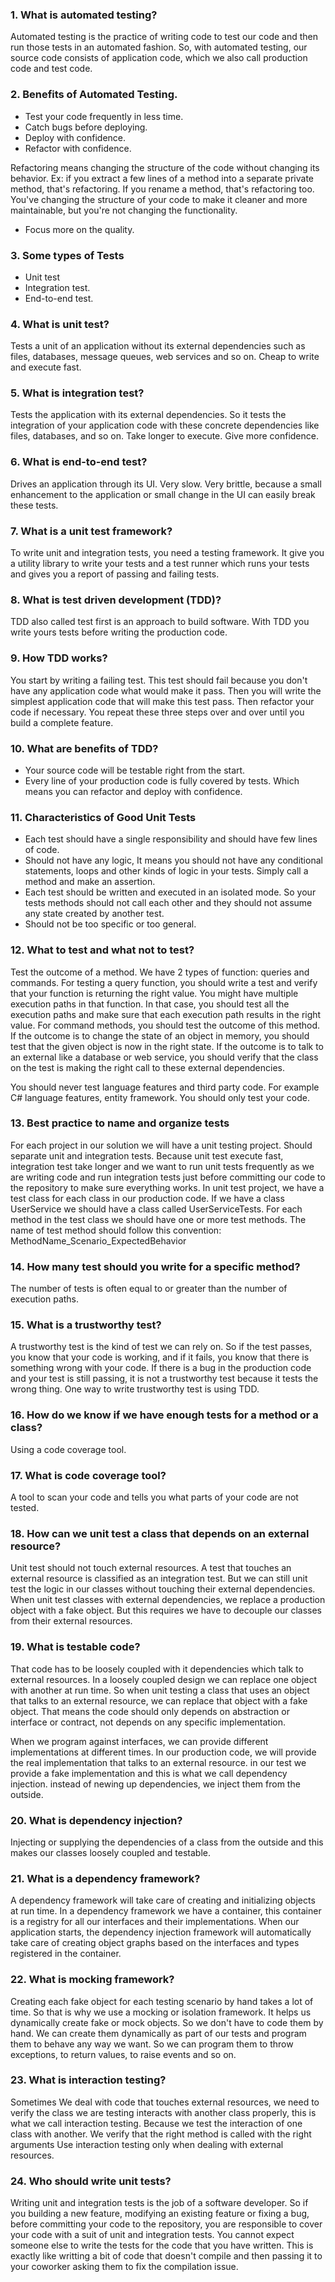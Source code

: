 ### 1. What is automated testing?

Automated testing is the practice of writing code to test our code and then run those tests in an automated fashion. So, with automated testing, our source code consists of application code, which we also call production code and test code.

### 2. Benefits of Automated Testing.

- Test your code frequently in less time.
- Catch bugs before deploying.
- Deploy with confidence.
- Refactor with confidence.

Refactoring means changing the structure of the code without changing its behavior.
Ex: if you extract a few lines of a method into a separate private method, that's refactoring. If you rename a method, that's refactoring too. You've changing the structure of your code to make it cleaner and more maintainable, but you're not changing the functionality.

- Focus more on the quality.

### 3. Some types of Tests

- Unit test
- Integration test.
- End-to-end test.

### 4. What is unit test?

Tests a unit of an application without its external dependencies such as files, databases, message queues, web services and so on.
Cheap to write and execute fast.

### 5. What is integration test?

Tests the application with its external dependencies. So it tests the integration of your application code with these concrete dependencies like files, databases, and so on.
Take longer to execute.
Give more confidence.

### 6. What is end-to-end test?

Drives an application through its UI.
Very slow.
Very brittle, because a small enhancement to the application or small change in the UI can easily break these tests.

### 7. What is a unit test framework?

To write unit and integration tests, you need a testing framework. It give you a utility library to write your tests and a test runner which runs your tests and gives you a report of passing and failing tests.

### 8. What is test driven development (TDD)?

TDD also called test first is an approach to build software. With TDD you write yours tests before writing the production code.

### 9. How TDD works?

You start by writing a failing test. This test should fail because you don't have any application code what would make it pass. Then you will write the simplest application code that will make this test pass. Then refactor your code if necessary. You repeat these three steps over and over until you build a complete feature.

### 10. What are benefits of TDD?

- Your source code will be testable right from the start.
- Every line of your production code is fully covered by tests. Which means you can refactor and deploy with confidence.

### 11. Characteristics of Good Unit Tests

- Each test should have a single responsibility and should have few lines of code.
- Should not have any logic, It means you should not have any conditional statements, loops and other kinds of logic in your tests. Simply call a method and make an assertion.
- Each test should be written and executed in an isolated mode. So your tests methods should not call each other and they should not assume any state created by another test.
- Should not be too specific or too general.

### 12. What to test and what not to test?

Test the outcome of a method. We have 2 types of function: queries and commands.
For testing a query function, you should write a test and verify that your function is returning the right value. You might have multiple execution paths in that function. In that case, you should test all the execution paths and make sure that each execution path results in the right value.
For command methods, you should test the outcome of this method. If the outcome is to change the state of an object in memory, you should test that the given object is now in the right state. If the outcome is to talk to an external like a database or web service, you should verify that the class on the test is making the right call to these external dependencies.

You should never test language features and third party code. For example C# language features, entity framework. You should only test your code.

### 13. Best practice to name and organize tests

For each project in our solution we will have a unit testing project.
Should separate unit and integration tests. Because unit test execute fast, integration test take longer and we want to run unit tests frequently as we are writing code and run integration tests just before committing our code to the repository to make sure everything works.
In unit test project, we have a test class for each class in our production code. If we have a class UserService we should have a class called UserServiceTests.
For each method in the test class we should have one or more test methods.
The name of test method should follow this convention: MethodName_Scenario_ExpectedBehavior

### 14. How many test should you write for a specific method?

The number of tests is often equal to or greater than the number of execution paths.

### 15. What is a trustworthy test?

A trustworthy test is the kind of test we can rely on. So if the test passes, you know that your code is working, and if it fails, you know that there is something wrong with your code.
If there is a bug in the production code and your test is still passing, it is not a trustworthy test because it tests the wrong thing.
One way to write trustworthy test is using TDD.

### 16. How do we know if we have enough tests for a method or a class?

Using a code coverage tool.

### 17. What is code coverage tool?

A tool to scan your code and tells you what parts of your code are not tested.

### 18. How can we unit test a class that depends on an external resource?

Unit test should not touch external resources. A test that touches an external resource is classified as an integration test. But we can still unit test the logic in our classes without touching their external dependencies.
When unit test classes with external dependencies, we replace a production object with a fake object. But this requires we have to decouple our classes from their external resources.

### 19. What is testable code?

That code has to be loosely coupled with it dependencies which talk to external resources. In a loosely coupled design we can replace one object with another at run time. So when unit testing a class that uses an object that talks to an external resource, we can replace that object with a fake object. That means the code should only depends on abstraction or interface or contract, not depends on any specific implementation.

When we program against interfaces, we can provide different implementations at different times. In our production code, we will provide the real implementation that talks to an external resource. in our test we provide a fake implementation and this is what we call dependency injection. instead of newing up dependencies, we inject them from the outside.

### 20. What is dependency injection?

Injecting or supplying the dependencies of a class from the outside and this makes our classes loosely coupled and testable.

### 21. What is a dependency framework?

A dependency framework will take care of creating and initializing objects at run time.
In a dependency framework we have a container, this container is a registry for all our interfaces and their implementations. When our application starts, the dependency injection framework will automatically take care of creating object graphs based on the interfaces and types registered in the container.

### 22. What is mocking framework?

Creating each fake object for each testing scenario by hand takes a lot of time. So that is why we use a mocking or isolation framework. It helps us dynamically create fake or mock objects. So we don't have to code them by hand. We can create them dynamically as part of our tests and program them to behave any way we want. So we can program them to throw exceptions, to return values, to raise events and so on.

### 23. What is interaction testing?

Sometimes We deal with code that touches external resources, we need to verify the class we are testing interacts with another class properly, this is what we call  interaction testing. Because we test the interaction of one class with another. We verify that the right method is called with the right arguments
Use interaction testing only when dealing with external resources.

### 24. Who should write unit tests?

Writing unit and integration tests is the job of a software developer. So if you building a new feature, modifying an existing feature or fixing a bug, before committing your code to the repository, you are responsible to cover your code with a suit of unit and integration tests. You cannot expect someone else to write the tests for the code that you have written. This is exactly like writting a bit of code that doesn't compile and then passing it to your coworker asking them to fix the compilation issue.
